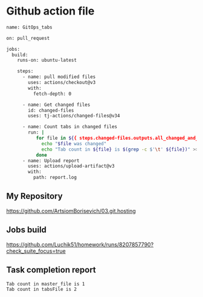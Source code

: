 # Github action file
```bash
name: GitOps_tabs

on: pull_request

jobs:
  build:
    runs-on: ubuntu-latest

    steps:
      - name: pull modified files
        uses: actions/checkout@v3
        with:
          fetch-depth: 0

      - name: Get changed files
        id: changed-files
        uses: tj-actions/changed-files@v34

      - name: Count tabs in changed files
        run: |
           for file in ${{ steps.changed-files.outputs.all_changed_and_modified_files }}; do
             echo "$file was changed"
             echo "Tab count in ${file} is $(grep -c $'\t' ${file})" >> report.log
           done
      - name: Upload report
        uses: actions/upload-artifact@v3
        with:
          path: report.log
```

## My Repository
https://github.com/ArtsiomBorisevich/03.git.hosting

## Jobs build
https://github.com/Luchik51/homework/runs/8207857790?check_suite_focus=true 

## Task completion report
```bash
Tab count in master_file is 1
Tab count in tabsFile is 2
```
